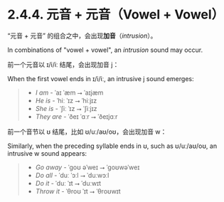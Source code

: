 # 2.4.4. 元音 + 元音（Vowel + Vowel）

“元音 + 元音” 的组合之中，会出现**加音**（*intrusion*）。

In combinations of "vowel + vowel", an *intrusion* sound may occur.

前一个元音以 <span class="pho">ɪ/i/iː</span> 结尾，会出现加音 <span class="pho">j</span>：

When the first vowel ends in <span class="pho">ɪ/i/iː</span>, an intrusive <span class="pho">j</span> sound emerges:

> - *I am* - <span class="pho alt">ˈaɪ ˈæm</span> ⭢ <span class="pho alt">ˈaɪjæm</span><span class="speak-word-inline" data-audio-us-male="/audios/us/I-am-us-male.mp3" data-audio-us-female="/audios/us/I-am-us-female.mp3"></span>
> - *He is* - <span class="pho alt">ˈhiː ˈɪz</span> ⭢ <span class="pho alt">ˈhiːjɪz</span><span class="speak-word-inline" data-audio-us-male="/audios/us/He-is-us-male.mp3" data-audio-us-female="/audios/us/He-is-us-female.mp3"></span>
> - *She is* - <span class="pho alt">ˈʃiː ˈɪz</span> ⭢ <span class="pho alt">ˈʃiːjɪz</span><span class="speak-word-inline" data-audio-us-male="/audios/us/She-is-us-male.mp3" data-audio-us-female="/audios/us/She-is-us-female.mp3"></span>
> - *They are* - <span class="pho alt">ˈðeɪ ˈɑːr</span> ⭢ <span class="pho alt">ˈðeɪjɑːr</span><span class="speak-word-inline" data-audio-us-male="/audios/us/They-are-us-male.mp3" data-audio-us-female="/audios/us/They-are-us-female.mp3"></span>

前一个音节以 <span class="pho">ʊ</span> 结尾，比如 <span class="pho">ʊ/uː/aʊ/oʊ</span>，会出现加音 <span class="pho">w</span>：

Similarly, when the preceding syllable ends in <span class="pho">ʊ</span>, such as <span class="pho">ʊ/uː/aʊ/oʊ</span>, an intrusive <span class="pho">w</span> sound appears:

> - *Go away* - <span class="pho alt">ˈɡoʊ əˈweɪ</span> ⭢ <span class="pho alt">ˈɡoʊwəˈweɪ</span><span class="speak-word-inline" data-audio-us-male="/audios/us/Go-away-us-male.mp3" data-audio-us-female="/audios/us/Go-away-us-female.mp3"></span>
> - *Do all* - <span class="pho alt">ˈduː ˈɔːl</span> ⭢ <span class="pho alt">ˈduːwɔːl</span><span class="speak-word-inline" data-audio-us-male="/audios/us/Do-all-us-male.mp3" data-audio-us-female="/audios/us/Do-all-us-female.mp3"></span>
> - *Do it* - <span class="pho alt">ˈduː ˈɪt</span> ⭢ <span class="pho alt">ˈduːwɪt</span><span class="speak-word-inline" data-audio-us-male="/audios/us/Do-it-us-male.mp3" data-audio-us-female="/audios/us/Do-it-us-female.mp3"></span>
> - *Throw it* - <span class="pho alt">ˈθroʊ ˈɪt</span> ⭢ <span class="pho alt">ˈθroʊwɪt</span><span class="speak-word-inline" data-audio-us-male="/audios/us/Throw-it-us-male.mp3" data-audio-us-female="/audios/us/Throw-it-us-female.mp3"></span>
